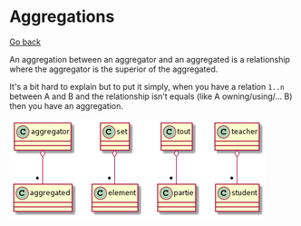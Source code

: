 # Aggregations

[Go back](../index.md)

An aggregation between an aggregator and an aggregated is a
relationship where the aggregator is the superior of
the aggregated.

It's a bit hard to explain but to put it simply, when
you have a relation ``1..n`` between A and B and
the relationship isn't equals (like A owning/using/... B)
then you have an aggregation.

![aggregations](../images/JSn12e0m34JHTJn5o5BeeO8Tgg16qlJ-Ka78TXxpYRGrHzCmPok5PMLX-KTKMOWw8XbENBXZGjZ8ygZ7WG-WsuvSx37gVBq0%20(1).png)
